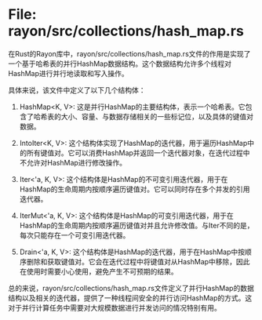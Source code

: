 # File: rayon/src/collections/hash_map.rs

在Rust的Rayon库中，rayon/src/collections/hash_map.rs文件的作用是实现了一个基于哈希表的并行HashMap数据结构。这个数据结构允许多个线程对HashMap进行并行地读取和写入操作。

具体来说，该文件中定义了以下几个结构体：

1. HashMap<K, V>: 这是并行HashMap的主要结构体，表示一个哈希表。它包含了哈希表的大小、容量、与数据存储相关的一些标记位，以及具体的键值对数据。

2. IntoIter<K, V>: 这个结构体实现了HashMap的迭代器，用于遍历HashMap中的所有键值对。它可以消费HashMap并返回一个迭代器对象，在迭代过程中不允许对HashMap进行修改操作。

3. Iter<'a, K, V>: 这个结构体是HashMap的不可变引用迭代器，用于在HashMap的生命周期内按顺序遍历键值对。它可以同时存在多个并发的引用迭代器。

4. IterMut<'a, K, V>: 这个结构体是HashMap的可变引用迭代器，用于在HashMap的生命周期内按顺序遍历键值对并且允许修改值。与Iter不同的是，每次只能存在一个可变引用迭代器。

5. Drain<'a, K, V>: 这个结构体是HashMap的迭代器，用于在HashMap中按顺序删除和获取键值对。它会在迭代过程中将键值对从HashMap中移除，因此在使用时需要小心使用，避免产生不可预期的结果。

总的来说，rayon/src/collections/hash_map.rs文件定义了并行HashMap的数据结构以及相关的迭代器，提供了一种线程间安全的并行访问HashMap的方式。这对于并行计算任务中需要对大规模数据进行并发访问的情况特别有用。

